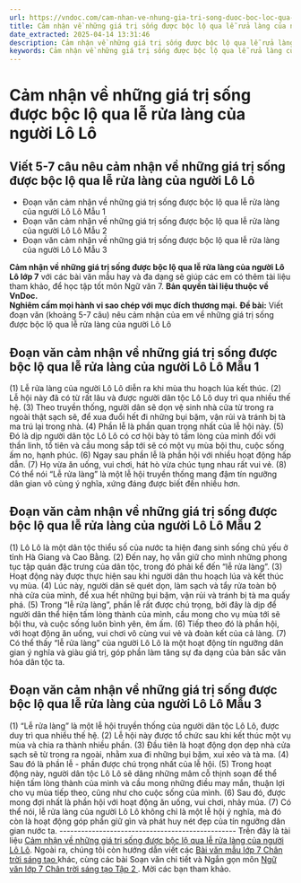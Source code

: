 ```yaml
---
url: https://vndoc.com/cam-nhan-ve-nhung-gia-tri-song-duoc-boc-loc-qua-le-rua-lang-cua-nguoi-lo-lo-291127
title: Cảm nhận về những giá trị sống được bộc lộ qua lễ rửa làng của người Lô Lô - VnDoc.com
date_extracted: 2025-04-14 13:31:46
description: Cảm nhận về những giá trị sống được bộc lộ qua lễ rửa làng của người Lô Lô lớp 7 được biên soạn nhằm giúp các em HS đạt kết quả tốt trong quá trình làm bài tập và học tập môn Ngữ văn lớp 7.
keywords: Cảm nhận về những giá trị sống được bộc lộ qua lễ rửa làng của người Lô Lô,Đoạn văn cảm nhận về những giá trị sống được bộc lộ qua lễ rửa làng của người Lô Lô,Viết 5-7 câu nêu cảm nhận của em về những giá trị sống được bộc lộ qua lễ rửa làng của người Lô Lô,viết đoạn văn nêu Cảm nhận về những giá trị sống được bộc lộc qua lễ rửa làng của người Lô Lô
---
```


# Cảm nhận về những giá trị sống được bộc lộ qua lễ rửa làng của người Lô Lô
## **Viết 5-7 câu nêu cảm nhận về những giá trị sống được bộc lộ qua lễ rửa làng của người Lô Lô**
  * Đoạn văn cảm nhận về những giá trị sống được bộc lộ qua lễ rửa làng của người Lô Lô Mẫu 1
  * Đoạn văn cảm nhận về những giá trị sống được bộc lộ qua lễ rửa làng của người Lô Lô Mẫu 2
  * Đoạn văn cảm nhận về những giá trị sống được bộc lộ qua lễ rửa làng của người Lô Lô Mẫu 3

**Cảm nhận về những giá trị sống được bộc lộ qua lễ rửa làng của người Lô Lô lớp 7** với các bài văn mẫu hay và đa dạng sẽ giúp các em có thêm tài liệu tham khảo, để học tập tốt môn Ngữ văn 7.
**Bản quyền tài liệu thuộc về VnDoc.  
Nghiêm cấm mọi hành vi sao chép với mục đích thương mại.**
**Đề bài:** Viết đoạn văn \(khoảng 5-7 câu\) nêu cảm nhận của em về những giá trị sống được bộc lộ qua lễ rửa làng của người Lô Lô
## **Đoạn văn cảm nhận về những giá trị sống được bộc lộ qua lễ rửa làng của người Lô Lô Mẫu 1**
\(1\) Lễ rửa làng của người Lô Lô diễn ra khi mùa thu hoạch lúa kết thúc. \(2\) Lễ hội này đã có từ rất lâu và được người dân tộc Lô Lô duy trì qua nhiều thế hệ. \(3\) Theo truyền thống, người dân sẽ dọn vệ sinh nhà cửa từ trong ra ngoài thật sạch sẽ, để xua đuổi hết đi những bụi bặm, vận rủi và tránh bị tà ma trú lại trong nhà. \(4\) Phần lễ là phần quan trọng nhất của lễ hội này. \(5\) Đó là dịp người dân tộc Lô Lô có cơ hội bày tỏ tấm lòng của mình đối với thần linh, tổ tiên và cầu mong sắp tới sẽ có một vụ mùa bội thu, cuộc sống ấm no, hạnh phúc. \(6\) Ngay sau phần lễ là phần hội với nhiều hoạt động hấp dẫn. \(7\) Họ vừa ăn uống, vui chơi, hát hò vừa chúc tụng nhau rất vui vẻ. \(8\) Có thể nói “Lễ rửa làng” là một lễ hội truyền thống mang đậm tín ngưỡng dân gian vô cùng ý nghĩa, xứng đáng được biết đến nhiều hơn.
## **Đoạn văn cảm nhận về những giá trị sống được bộc lộ qua lễ rửa làng của người Lô Lô Mẫu 2**
\(1\) Lô Lô là một dân tộc thiểu số của nước ta hiện đang sinh sống chủ yếu ở tỉnh Hà Giang và Cao Bằng. \(2\) Đến nay, họ vẫn giữ cho mình những phong tục tập quán đặc trưng của dân tộc, trong đó phải kể đến “lễ rửa làng”. \(3\) Hoạt động này được thực hiện sau khi người dân thu hoạch lúa và kết thúc vụ mùa. \(4\) Lúc này, người dân sẽ quét dọn, làm sạch và tẩy rửa toàn bộ nhà cửa của mình, để xua hết những bụi bặm, vận rủi và tránh bị tà ma quấy phá. \(5\) Trong “lễ rửa làng”, phần lễ rất được chú trọng, bởi đây là dịp để người dân thể hiện tấm lòng thành của mình, cầu mong cho vụ mùa tới sẽ bội thu, và cuộc sống luôn bình yên, êm ấm. \(6\) Tiếp theo đó là phần hội, với hoạt động ăn uống, vui chơi vô cùng vui vẻ và đoàn kết của cả làng. \(7\) Có thể thấy “lễ rửa làng” của người Lô Lô là một hoạt động tín ngưỡng dân gian ý nghĩa và giàu giá trị, góp phần làm tăng sự đa dạng của bản sắc văn hóa dân tộc ta.
## **Đoạn văn cảm nhận về những giá trị sống được bộc lộ qua lễ rửa làng của người Lô Lô Mẫu 3**
\(1\) “Lễ rửa làng” là một lễ hội truyền thống của người dân tộc Lô Lô, được duy trì qua nhiều thế hệ. \(2\) Lễ hội này được tổ chức sau khi kết thúc một vụ mùa và chia ra thành nhiều phần. \(3\) Đầu tiên là hoạt động dọn dẹp nhà cửa sạch sẽ từ trong ra ngoài, nhằm xua đi những bụi bặm, xui xẻo và tà ma. \(4\) Sau đó là phần lễ - phần được chú trọng nhất của lễ hội. \(5\) Trong hoạt động này, người dân tộc Lô Lô sẽ dâng những mâm cỗ thịnh soạn để thể hiện tấm lòng thành của mình và cầu mong những điều may mắn, thuận lợi cho vụ mùa tiếp theo, cũng như cho cuộc sống của mình. \(6\) Sau đó, được mong đợi nhất là phần hội với hoạt động ăn uống, vui chơi, nhảy múa. \(7\) Có thể nói, lễ rửa làng của người Lô Lô không chỉ là một lễ hội ý nghĩa, mà đó còn là hoạt động góp phần giữ gìn và phát huy nét đẹp của tín ngưỡng dân gian nước ta.
\-------------------------------------------------
Trên đây là tài liệu [Cảm nhận về những giá trị sống được bộc lộ qua lễ rửa làng của người Lô Lô](<https://vndoc.com/cam-nhan-ve-nhung-gia-tri-song-duoc-boc-loc-qua-le-rua-lang-cua-nguoi-lo-lo-291127>). Ngoài ra, chúng tôi còn hướng dẫn viết các [ Bài văn mẫu lớp 7 Chân trời sáng tạo ](<https://vndoc.com/van-mau-lop-7ctst>) khác, cùng các bài Soạn văn chi tiết và Ngắn gọn môn [ Ngữ văn lớp 7 Chân trời sáng tạo Tập 2 ](<https://vndoc.com/ngu-van-7-ctst-tap2>) . Mời các bạn tham khảo.
